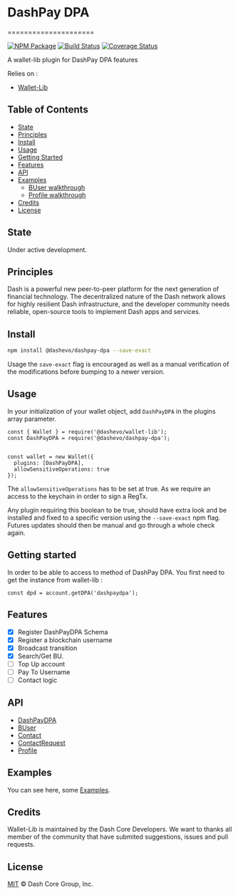 # DashPay DPA
=====================

[![NPM Package](https://img.shields.io/npm/v/@dashevo/dashpay-dpa.svg?style=flat-square)](https://www.npmjs.org/package/@dashevo/dashpay-dpa)
[![Build Status](https://github.com/dashevo/dashpay-dpa/actions/workflows/test_and_release.yml/badge.svg)](https://github.com/dashevo/dashpay-dpa/actions/workflows/test_and_release.yml)
[![Coverage Status](https://img.shields.io/coveralls/dashevo/dashpay-dpa.svg?style=flat-square)](https://coveralls.io/github/dashevo/dashpay-dpa?branch=master)

A wallet-lib plugin for DashPay DPA features

Relies on :
- [Wallet-Lib](https://github.com/dashevo/wallet-lib)

## Table of Contents

- [State](#state)
- [Principles](#principles)
- [Install](#install)
- [Usage](#usage)
- [Getting Started](#getting-started)
- [Features](#features)
- [API](#api)
- [Examples](#examples)
  - [BUser walkthrough](/examples/BUserWalkthrough/)
  - [Profile walkthrough](/examples/ProfileWalkthrough/)
- [Credits](#credits)
- [License](#license)

## State

Under active development. 

## Principles

Dash is a powerful new peer-to-peer platform for the next generation of financial technology. The decentralized nature of the Dash network allows for highly resilient Dash infrastructure, and the developer community needs reliable, open-source tools to implement Dash apps and services.

## Install

```sh
npm install @dashevo/dashpay-dpa --save-exact
```

Usage the `save-exact` flag is encouraged as well as a manual verification of the modifications before bumping to a newer version.

## Usage

In your initialization of your wallet object, add `DashPayDPA` in the plugins array parameter.

```
const { Wallet } = require('@dashevo/wallet-lib');
const DashPayDPA = require('@dashevo/dashpay-dpa');


const wallet = new Wallet({
  plugins: [DashPayDPA],
  allowSensitiveOperations: true
});
```

The `allowSensitiveOperations` has to be set at true. As we require an access to
the keychain in order to sign a RegTx.

Any plugin requiring this boolean to be true, should have extra look and be installed and fixed to a specific version using the `--save-exact` npm flag.
Futures updates should then be manual and go through a whole check again.

## Getting started

In order to be able to access to method of DashPay DPA. You first need to get the instance from wallet-lib : 

`const dpd = account.getDPA('dashpaydpa');`

## Features

- [X] Register DashPayDPA Schema
- [X] Register a blockchain username
- [X] Broadcast transition
- [X] Search/Get BU.
- [ ] Top Up account
- [ ] Pay To Username
- [ ] Contact logic

## API

- [DashPayDPA](/docs/DashPayDPA.md)
- [BUser](/docs/BUser.md)
- [Contact](/docs/Contact.md)
- [ContactRequest](/docs/ContactRequest.md)
- [Profile](/docs/Profile.md)

## Examples

You can see here, some [Examples](/docs/examples.md).

## Credits

Wallet-Lib is maintained by the Dash Core Developers.
We want to thanks all member of the community that have submited suggestions, issues and pull requests.

## License

[MIT](LICENSE) &copy; Dash Core Group, Inc.
